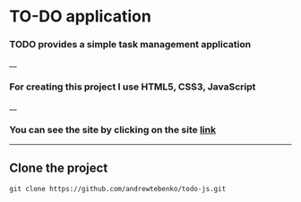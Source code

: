 # **TO-DO** application

### TODO provides a simple task management application
__
### For creating this project I use HTML5, CSS3, JavaScript
__
### You can see the site by clicking on the site [**link**](https://andrewtebenko.github.io/todo-js/src/)
___

## **Clone the project**

    git clone https://github.com/andrewtebenko/todo-js.git






